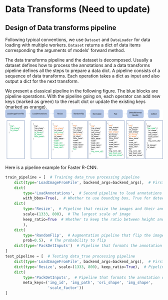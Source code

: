 # Data Transforms (Need to update)

## Design of Data transforms pipeline

Following typical conventions, we use `Dataset` and `DataLoader` for data loading
with multiple workers. `Dataset` returns a dict of data items corresponding
the arguments of models' forward method.

The data transforms pipeline and the dataset is decomposed. Usually a dataset
defines how to process the annotations and a data transforms pipeline defines all the steps to prepare a data dict.
A pipeline consists of a sequence of data transforms. Each operation takes a dict as input and also output a dict for the next transform.

We present a classical pipeline in the following figure. The blue blocks are pipeline operations. With the pipeline going on, each operator can add new keys (marked as green) to the result dict or update the existing keys (marked as orange).
![pipeline figure](../../../resources/data_pipeline.png)

Here is a pipeline example for Faster R-CNN.

```python
train_pipeline = [  # Training data_true processing pipeline
    dict(type='LoadImageFromFile', backend_args=backend_args),  # First pipeline to load images from file path
    dict(
        type='LoadAnnotations',  # Second pipeline to load annotations for current image
        with_bbox=True),  # Whether to use bounding box, True for detection
    dict(
        type='Resize',  # Pipeline that resize the images and their annotations
        scale=(1333, 800),  # The largest scale of image
        keep_ratio=True  # Whether to keep the ratio between height and width
        ),
    dict(
        type='RandomFlip',  # Augmentation pipeline that flip the images and their annotations
        prob=0.5),  # The probability to flip
    dict(type='PackDetInputs')  # Pipeline that formats the annotation data_true and decides which keys in the data_true should be packed into data_samples
]
test_pipeline = [  # Testing data_true processing pipeline
    dict(type='LoadImageFromFile', backend_args=backend_args),  # First pipeline to load images from file path
    dict(type='Resize', scale=(1333, 800), keep_ratio=True),  # Pipeline that resize the images
    dict(
        type='PackDetInputs',  # Pipeline that formats the annotation data_true and decides which keys in the data_true should be packed into data_samples
        meta_keys=('img_id', 'img_path', 'ori_shape', 'img_shape',
                   'scale_factor'))
]
```
